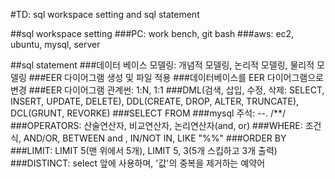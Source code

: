 #TD: sql workspace setting and sql statement

##sql workspace setting
###PC: work bench, git bash
###aws: ec2, ubuntu, mysql, server

##sql statement
###데이터 베이스 모델링: 개념적 모델링, 논리적 모델링, 물리적 모델링
###EER 다이어그램 생성 및 파일 적용
###데이터베이스를 EER 다이어그램으로 변경
###EER 다이어그램 관계썬: 1:N, 1:1
###DML(검색, 삽입, 수정, 삭제: SELECT, INSERT, UPDATE, DELETE), DDL(CREATE, DROP, ALTER, TRUNCATE), DCL(GRUNT, REVORKE)
###SELECT FROM
###mysql 주석: --. /**/
###OPERATORS: 산술연산자, 비교연산자, 논리연산자(and, or)
###WHERE: 조건식, AND/OR, BETWEEN and , IN/NOT IN, LIKE "%%"
###ORDER BY
###LIMIT: LIMIT 5(맨 위에서 5개), LIMIT 5, 3(5개 스킵하고 3개 출력)
###DISTINCT: select 앞에 사용하며, '값'의 중복을 제거하는 예약어
